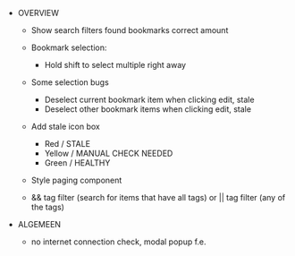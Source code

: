 
- OVERVIEW
  - Show search filters found bookmarks correct amount

  - Bookmark selection:
    - Hold shift to select multiple right away

  - Some selection bugs
    - Deselect current bookmark item when clicking edit, stale
    - Deselect other bookmark items when clicking edit, stale

  - Add stale icon box
    - Red    / STALE
    - Yellow / MANUAL CHECK NEEDED
    - Green  / HEALTHY

  - Style paging component
    
  - && tag filter (search for items that have all tags) or || tag filter (any of the tags)

- ALGEMEEN
  - no internet connection check, modal popup f.e.